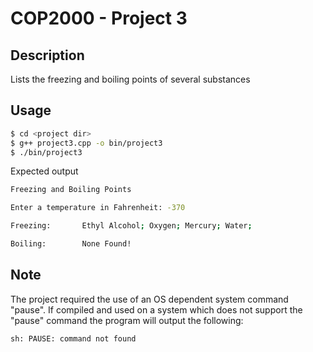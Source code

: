 # COP2000 - Project 3

## Description
Lists the freezing and boiling points of several substances

## Usage
```bash
$ cd <project dir>
$ g++ project3.cpp -o bin/project3
$ ./bin/project3
```
Expected output
```bash
Freezing and Boiling Points

Enter a temperature in Fahrenheit: -370

Freezing:       Ethyl Alcohol; Oxygen; Mercury; Water; 

Boiling:        None Found!
```

## Note
The project required the use of an OS dependent system command "pause".
If compiled and used on a system which does not support the "pause" command
the program will output the following:
```bash
sh: PAUSE: command not found
```